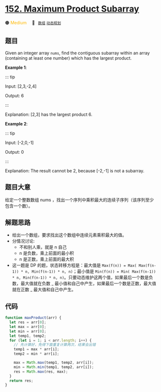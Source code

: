 # [152. Maximum Product Subarray](https://leetcode.com/problems/maximum-product-subarray/)

🟠 <font color=#ffb800>Medium</font>&emsp; 🔖&ensp; [`数组`](/leetcode/outline/tag/array.md) [`动态规划`](/leetcode/outline/tag/dynamic-programming.md)

## 题目

Given an integer array `nums`, find the contiguous subarray within an array (containing at least one number) which has the largest product.

**Example 1**:

::: tip

Input: [2,3,-2,4]

Output: 6

:::

Explanation: [2,3] has the largest product 6.

**Example 2**:

::: tip

Input: [-2,0,-1]

Output: 0

:::

Explanation: The result cannot be 2, because [-2,-1] is not a subarray.

## 题目大意

给定一个整数数组 nums ，找出一个序列中乘积最大的连续子序列（该序列至少包含一个数）。

## 解题思路

- 给出一个数组，要求找出这个数组中连续元素乘积最大的值。
- 分情况讨论:
  - 不和别人乘，就是 n 自己
  - n 是负数，乘上前面的最小积
  - n 是正数，乘上前面的最大积
- 这一题是 DP 的题，状态转移方程是：最大值是 `Max(f(n)) = Max( Max(f(n-1)) * n, Min(f(n-1)) * n, n)`；最小值是 `Min(f(n)) = Min( Max(f(n-1)) * n, Min(f(n-1)) * n, n)`。只要动态维护这两个值，如果最后一个数是负数，最大值就在负数 _ 最小值和自己中产生，如果最后一个数是正数，最大值就在正数 _ 最大值和自己中产生。

## 代码

```javascript
function maxProduct(arr) {
  let res = arr[0];
  let max = arr[0];
  let min = arr[0];
  let temp1, temp2;
  for (let i = 1; i < arr.length; i++) {
    // 先计算好，免得下面重复计算两次，结果会出错
    temp1 = max * arr[i];
    temp2 = min * arr[i];

    max = Math.max(temp1, temp2, arr[i]);
    min = Math.min(temp1, temp2, arr[i]);
    res = Math.max(res, max);
  }
  return res;
}
```

